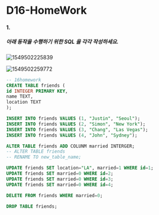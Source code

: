 # D16-HomeWork

#### 1.

##### 아래 동작을 수행하기 위한 SQL 을 각각 작성하세요.

![1549502225839](C:\Users\student\AppData\Roaming\Typora\typora-user-images\1549502225839.png)

![1549502259772](C:\Users\student\AppData\Roaming\Typora\typora-user-images\1549502259772.png)



```sql
-- 16homework
CREATE TABLE friends (
id INTEGER PRIMARY KEY,
name TEXT,
location TEXT
);

INSERT INTO friends VALUES (1, "Justin", "Seoul");
INSERT INTO friends VALUES (2, "Simon", "New York");
INSERT INTO friends VALUES (3, "Chang", "Las Vegas");
INSERT INTO friends VALUES (4, "John", "Sydney");

ALTER TABLE friends ADD COLUNM married INTERGER;
-- ALTER TABLE friends
-- RENAME TO new_table_name;

UPDATE friends SET location="LA", married=1 WHERE id=1;
UPDATE friends SET married=0 WHERE id=2;
UPDATE friends SET married=0 WHERE id=3;
UPDATE friends SET married=0 WHERE id=4;

DELETE FROM friends WHERE married=0;

DROP TABLE friends;
```

